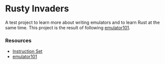 # Rusty Invaders

A test project to learn more about writing emulators and to learn Rust at the same time. This project is the result of following [emulator101](http://emulator101.com/).

### Resources
* [Instruction Set](http://pastraiser.com/cpu/i8080/i8080_opcodes.html)
* [emulator101](http://emulator101.com/)
